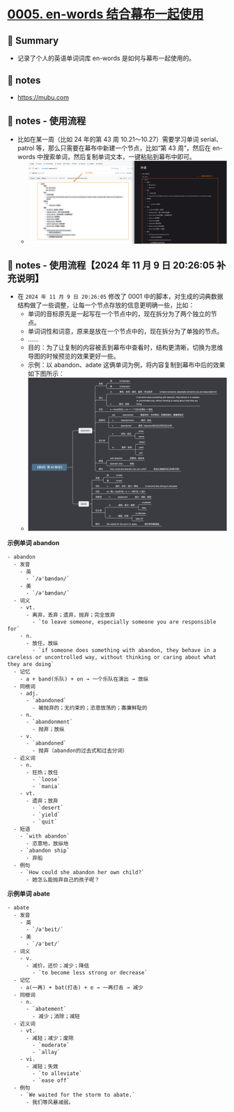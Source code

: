 # [0005. en-words 结合幕布一起使用](https://github.com/Tdahuyou/en-notes/tree/main/0005.%20en-words%20%E7%BB%93%E5%90%88%E5%B9%95%E5%B8%83%E4%B8%80%E8%B5%B7%E4%BD%BF%E7%94%A8)

<!-- region:toc -->
<!-- endregion:toc -->
## 📝 Summary
- 记录了个人的英语单词词库 en-words 是如何与幕布一起使用的。

## 🔗 notes

- https://mubu.com

## 📒 notes - 使用流程

- 比如在某一周（比如 24 年的第 43 周 10.21～10.27）需要学习单词 serial、patrol 等，那么只需要在幕布中新建一个节点，比如“第 43 周”，然后在 en-words 中搜索单词，然后复制单词文本，一键粘贴到幕布中即可。
  - ![](md-imgs/2024-10-26-19-27-01.png)

## 📒 notes - 使用流程【2024 年 11 月 9 日 20:26:05 补充说明】

- 在 `2024 年 11 月 9 日 20:26:05` 修改了 0001 中的脚本，对生成的词典数据结构做了一些调整，让每一个节点存放的信息更明确一些，比如：
  - 单词的音标原先是一起写在一个节点中的，现在拆分为了两个独立的节点。
  - 单词词性和词意，原来是放在一个节点中的，现在拆分为了单独的节点。
  - ……
  - 目的：为了让复制的内容被丢到幕布中查看时，结构更清晰，切换为思维导图的时候预览的效果更好一些。
  - 示例：以 abandon、adate 这俩单词为例，将内容复制到幕布中后的效果如下图所示：
  - ![](md-imgs/2024-11-09-20-29-42.png)

**示例单词 abandon**

```
- abandon
  - 发音
    - 英
      - `/ə'bændən/`
    - 美
      - `/ə'bændən/`
  - 词义
    - vt.
      - 离弃，丢弃；遗弃，抛弃；完全放弃
        - `to leave someone, especially someone you are responsible for`
    - n.
      - 放任，放纵
        - `if someone does something with abandon, they behave in a careless or uncontrolled way, without thinking or caring about what they are doing`
  - 记忆
    - a + band(乐队) + on → 一个乐队在演出 → 放纵
  - 同根词
    - adj.
      - `abandoned`
        - 被抛弃的；无约束的；恣意放荡的；寡廉鲜耻的
    - n.
      - `abandonment`
        - 抛弃；放纵
    - v.
      - `abandoned`
        - 抛弃（abandon的过去式和过去分词）
  - 近义词
    - n.
      - 狂热；放任
        - `loose`
        - `mania`
    - vt.
      - 遗弃；放弃
        - `desert`
        - `yield`
        - `quit`
  - 短语
    - `with abandon`
      - 恣意地，放纵地
    - `abandon ship`
      - 弃船
  - 例句
    - `How could she abandon her own child?`
      - 她怎么能抛弃自己的孩子呢？
```

**示例单词 abate**

```
- abate
  - 发音
    - 英
      - `/ə'beit/`
    - 美
      - `/ə'bet/`
  - 词义
    - v.
      - 减价，还价；减少；降低
        - `to become less strong or decrease`
  - 记忆
    - a(一再) + bat(打击) + e → 一再打击 → 减少
  - 同根词
    - n.
      - `abatement`
        - 减少；消除；减轻
  - 近义词
    - vt.
      - 减轻；减少；废除
        - `moderate`
        - `allay`
    - vi.
      - 减轻；失效
        - `to alleviate`
        - `ease off`
  - 例句
    - `We waited for the storm to abate.`
      - 我们等风暴减弱。
```